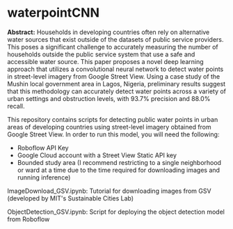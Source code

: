 # waterpointCNN
**Abstract:** Households in developing countries often rely on alternative water sources that exist outside of the datasets of public service providers. This poses a significant challenge to accurately measuring the number of households outside the public service system that use a safe and accessible water source. This paper proposes a novel deep learning approach that utilizes a convolutional neural network to detect water points in street-level imagery from Google Street View. Using a case study of the Mushin local government area in Lagos, Nigeria, preliminary results suggest that this methodology can accurately detect water points across a variety of urban settings and obstruction levels, with 93.7% precision and 88.0% recall.

This repository contains scripts for detecting public water points in urban areas of developing countries using street-level imagery obtained from Google Street View. In order to run this model, you will need the following:
- Roboflow API Key
- Google Cloud account with a Street View Static API key
- Bounded study area (I recommend restricting to a single neighborhood or ward at a time due to the time required for downloading images and running inference)

ImageDownload_GSV.ipynb: Tutorial for downloading images from GSV (developed by MIT's Sustainable Cities Lab)

ObjectDetection_GSV.ipynb: Script for deploying the object detection model from Roboflow
